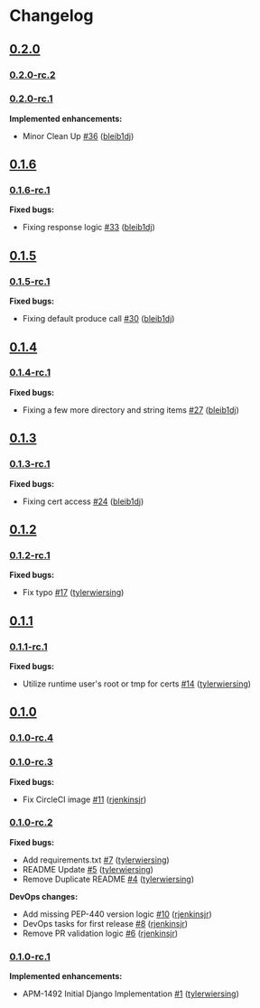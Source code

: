 # Changelog

## [0.2.0](https://github.com/aukletio/Auklet-Agent-Django/tree/0.2.0)

### [0.2.0-rc.2](https://github.com/aukletio/Auklet-Agent-Django/tree/0.2.0-rc.2)

### [0.2.0-rc.1](https://github.com/aukletio/Auklet-Agent-Django/tree/0.2.0-rc.1)

**Implemented enhancements:**

- Minor Clean Up [#36](https://github.com/aukletio/Auklet-Agent-Django/pull/36) ([bleib1dj](https://github.com/bleib1dj))

## [0.1.6](https://github.com/aukletio/Auklet-Agent-Django/tree/0.1.6)

### [0.1.6-rc.1](https://github.com/aukletio/Auklet-Agent-Django/tree/0.1.6-rc.1)

**Fixed bugs:**

- Fixing response logic [#33](https://github.com/aukletio/Auklet-Agent-Django/pull/33) ([bleib1dj](https://github.com/bleib1dj))

## [0.1.5](https://github.com/aukletio/Auklet-Agent-Django/tree/0.1.5)

### [0.1.5-rc.1](https://github.com/aukletio/Auklet-Agent-Django/tree/0.1.5-rc.1)

**Fixed bugs:**

- Fixing default produce call [#30](https://github.com/aukletio/Auklet-Agent-Django/pull/30) ([bleib1dj](https://github.com/bleib1dj))

## [0.1.4](https://github.com/aukletio/Auklet-Agent-Django/tree/0.1.4)

### [0.1.4-rc.1](https://github.com/aukletio/Auklet-Agent-Django/tree/0.1.4-rc.1)

**Fixed bugs:**

- Fixing a few more directory and string items [#27](https://github.com/aukletio/Auklet-Agent-Django/pull/27) ([bleib1dj](https://github.com/bleib1dj))

## [0.1.3](https://github.com/aukletio/Auklet-Agent-Django/tree/0.1.3)

### [0.1.3-rc.1](https://github.com/aukletio/Auklet-Agent-Django/tree/0.1.3-rc.1)

**Fixed bugs:**

- Fixing cert access [#24](https://github.com/aukletio/Auklet-Agent-Django/pull/24) ([bleib1dj](https://github.com/bleib1dj))

## [0.1.2](https://github.com/aukletio/Auklet-Agent-Django/tree/0.1.2)

### [0.1.2-rc.1](https://github.com/aukletio/Auklet-Agent-Django/tree/0.1.2-rc.1)

**Fixed bugs:**

- Fix typo [#17](https://github.com/aukletio/Auklet-Agent-Django/pull/17) ([tylerwiersing](https://github.com/tylerwiersing))

## [0.1.1](https://github.com/aukletio/Auklet-Agent-Django/tree/0.1.1)

### [0.1.1-rc.1](https://github.com/aukletio/Auklet-Agent-Django/tree/0.1.1-rc.1)

**Fixed bugs:**

- Utilize runtime user's root or tmp for certs [#14](https://github.com/aukletio/Auklet-Agent-Django/pull/14) ([tylerwiersing](https://github.com/tylerwiersing))

## [0.1.0](https://github.com/aukletio/Auklet-Agent-Django/tree/0.1.0)

### [0.1.0-rc.4](https://github.com/aukletio/Auklet-Agent-Django/tree/0.1.0-rc.4)

### [0.1.0-rc.3](https://github.com/aukletio/Auklet-Agent-Django/tree/0.1.0-rc.3)

**Fixed bugs:**

- Fix CircleCI image [#11](https://github.com/aukletio/Auklet-Agent-Django/pull/11) ([rjenkinsjr](https://github.com/rjenkinsjr))

### [0.1.0-rc.2](https://github.com/aukletio/Auklet-Agent-Django/tree/0.1.0-rc.2)

**Fixed bugs:**

- Add requirements.txt [#7](https://github.com/aukletio/Auklet-Agent-Django/pull/7) ([tylerwiersing](https://github.com/tylerwiersing))
- README Update [#5](https://github.com/aukletio/Auklet-Agent-Django/pull/5) ([tylerwiersing](https://github.com/tylerwiersing))
- Remove Duplicate README [#4](https://github.com/aukletio/Auklet-Agent-Django/pull/4) ([tylerwiersing](https://github.com/tylerwiersing))

**DevOps changes:**

- Add missing PEP-440 version logic [#10](https://github.com/aukletio/Auklet-Agent-Django/pull/10) ([rjenkinsjr](https://github.com/rjenkinsjr))
- DevOps tasks for first release [#8](https://github.com/aukletio/Auklet-Agent-Django/pull/8) ([rjenkinsjr](https://github.com/rjenkinsjr))
- Remove PR validation logic [#6](https://github.com/aukletio/Auklet-Agent-Django/pull/6) ([rjenkinsjr](https://github.com/rjenkinsjr))

### [0.1.0-rc.1](https://github.com/aukletio/Auklet-Agent-Django/tree/0.1.0-rc.1)

**Implemented enhancements:**

- APM-1492 Initial Django Implementation [#1](https://github.com/aukletio/Auklet-Agent-Django/pull/1) ([tylerwiersing](https://github.com/tylerwiersing))

